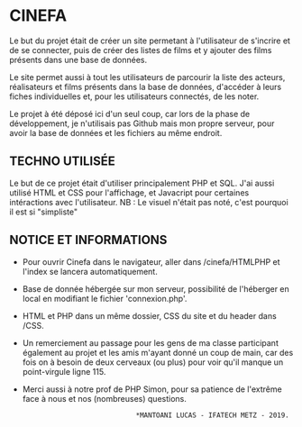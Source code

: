 # CINEFA

Le but du projet était de créer un site permetant à l'utilisateur de s'incrire et de se connecter,
puis de créer des listes de films et y ajouter des films présents dans une base de données.

Le site permet aussi à tout les utilisateurs de parcourir la liste des acteurs, réalisateurs et films
présents dans la base de données, d'accéder à leurs fiches individuelles et, pour les utilisateurs connectés, de les noter.

Le projet à été déposé ici d'un seul coup, car lors de la phase de développement, 
je n'utilisais pas Github mais mon propre serveur, pour avoir la base de données et les fichiers au même endroit.

## TECHNO UTILISÉE 

Le but de ce projet était d'utiliser principalement PHP et SQL.
J'ai aussi utilisé HTML et CSS pour l'affichage, et Javacript pour certaines
intéractions avec l'utilisateur.
NB : Le visuel n'était pas noté, c'est pourquoi il est si "simpliste"

## NOTICE ET INFORMATIONS

  * Pour ouvrir Cinefa dans le navigateur, aller dans /cinefa/HTMLPHP et l'index
    se lancera automatiquement.

  * Base de donnée hébergée sur mon serveur, possibilité de l'héberger en local
    en modifiant le fichier 'connexion.php'.

  * HTML et PHP dans un même dossier, CSS du site et du header dans /CSS.

  * Un remerciement au passage pour les gens de ma classe participant également au projet et les
    amis m'ayant donné un coup de main, car des fois on à besoin de deux cerveaux (ou plus) pour
    voir qu'il manque un point-virgule ligne 115.

  * Merci aussi à notre prof de PHP Simon, pour sa patience de l'extrême face à nous et nos (nombreuses) questions.


                                    *MANTOANI LUCAS - IFATECH METZ - 2019.
